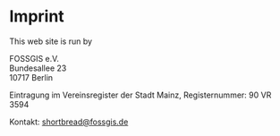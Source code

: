 ---
---

# Imprint

This web site is run by

FOSSGIS e.V.<br/>
Bundesallee 23<br/>
10717 Berlin

Eintragung im Vereinsregister der Stadt Mainz, Registernummer: 90 VR 3594

Kontakt: shortbread@fossgis.de

